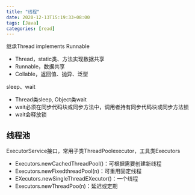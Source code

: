 ```yaml
---
title: "线程"
date: 2020-12-13T15:19:33+08:00
tags: [Java]
categories: [read]
---
```


继承Thread implements Runnable
- Thread，static类、方法实现数据共享
- Runnable，数据共享
- Collable，返回值、抛异、泛型

sleep、wait
- Thread类sleep, Object类wait
- wait必须在同步代码块或同步方法中，调用者持有同步代码块或同步方法锁
- wait会释放锁

## 线程池
ExecutorService接口，常用子类ThreadPoolexecutor，工具类Executors
- Executors.newCachedThreadPool()：可根据需要创建新线程
- Executors.newFixedthreadPool(n)：可重用固定线程
- EXecutors.newSingleThreadEXecutor()：一个线程
- Executors.newThreadPoo(n)：延迟或定期